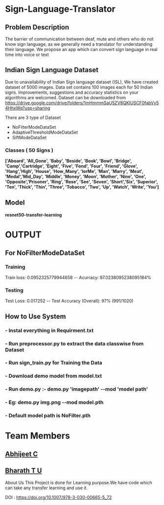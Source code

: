 # Sign-Language-Translator

## Problem Description
The barrier of communication between deaf, mute and others who do not know sign language, as we generally need a translator for understanding their language.
We propose an app which can convert sign language in real time into voice or text

## Indian Sign Language Dataset
Due to unavailability of Indian Sign language dataset (ISL), We have created dataset of 5000 images. Data set contains 100 images each for 50 Indian signs. Improvements, suggestions and accuracy statistics on your algorithms are welcomed. Dataset can be downloaded from
https://drive.google.com/drive/folders/1mHmmmSaU5ZV8QKIUSCF0fabVv54HhxWq?usp=sharing

There are 3 type of Dataset 
- NoFilterModeDataSet
- AdaptiveThresholdModeDataSet
- SiftModeDataSet


### Classes ( 50 Signs )
**['Aboard', 'All_Gone', 'Baby', 'Beside', 'Book', 'Bowl', 'Bridge', 
'Camp','Cartridge', 'Eight', 'Five', 'Fond', 'Four', 
'Friend', 'Glove', 'Hang','High', 'House', 'How_Many',
 'IorMe', 'Man', 'Marry', 'Meat', 'Medal','Mid_Day', 'Middle',
 'Money', 'Moon', 'Mother', 'Nine', 'One', 'Opposite','Prisoner', 
'Ring', 'Rose', 'See', 'Seven', 'Short','Six', 'Superior',
 'Ten', 'Thick', 'Thin', 'Three', 'Tobacco', 'Two', 'Up', 'Watch', 'Write', 'You']**


## Model 
#### resnet50-transfer-learning

# OUTPUT
## For NoFilterModeDataSet
   ### Training 
   Train loss: 0.0952325779944658 -- Acurracy: 97.0238095238095184%
   ### Testing
   Test Loss: 0.017252  -- Test Accuracy (Overall): 97% (991/1020)


## How to Use System
### - Instal everything in Requirment.txt
### - Run **preprocessor.py** to extract the data classwise from Dataset
### - Run **sign_train.py** for Training the Data
### - Download demo model from model.txt
### - Run **demo.py** :-   demo.py 'imagepath' --mod 'model path'
### - Eg:  demo.py img.png --mod model.pth
### - Default model path is NoFilter.pth 

# Team Members
## [Abhijeet C](https://github.com/abhijeet1999)
## [Bharath T U](https://github.com/5hade5layer)

About Us
This Project is done for Learning purpose.We have code which can take any transfer learning and use it.

DOI : https://doi.org/10.1007/978-3-030-00665-5_72


